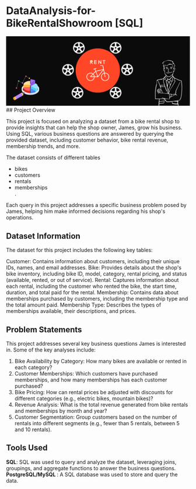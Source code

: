 # DataAnalysis-for-BikeRentalShowroom [SQL]
 <img src = "sql_analysis_readme_img.png">
 <br>
## Project Overview

This project is focused on analyzing a dataset from a bike rental shop to provide insights that can help the shop owner, James, grow his business. <br>
Using SQL, various business questions are answered by querying the provided dataset, including customer behavior, bike rental revenue, membership trends, and more.

The dataset consists of different tables 
<ul>
<li>bikes</li> <li> customers</li> <li>rentals</li> <li>memberships</li>. 
</ul>
Each query in this project addresses a specific business problem posed by James, helping him make informed decisions regarding his shop's operations.

<br>

## Dataset Information
The dataset for this project includes the following key tables:

Customer: Contains information about customers, including their unique IDs, names, and email addresses.
Bike: Provides details about the shop's bike inventory, including bike ID, model, category, rental pricing, and status (available, rented, or out of service).
Rental: Captures information about each rental, including the customer who rented the bike, the start time, duration, and total paid for the rental.
Membership: Contains data about memberships purchased by customers, including the membership type and the total amount paid.
Membership Type: Describes the types of memberships available, their descriptions, and prices.

## Problem Statements
This project addresses several key business questions James is interested in. Some of the key analyses include:

<ol>
<li>Bike Availability by Category: How many bikes are available or rented in each category?</li>
<li>Customer Memberships: Which customers have purchased memberships, and how many memberships has each customer purchased?</li>
<li>Bike Pricing: How can rental prices be adjusted with discounts for different categories (e.g., electric bikes, mountain bikes)?</li>
<li>Revenue Analysis: What is the total revenue generated from bike rentals and memberships by month and year?</li>
<li>Customer Segmentation: Group customers based on the number of rentals into different segments (e.g., fewer than 5 rentals, between 5 and 10 rentals).</li>
  
</ol>

## Tools Used
<b>SQL</b>: SQL was used to query and analyze the dataset, leveraging joins, groupings, and aggregate functions to answer the business questions.
<br>
<b>PostgreSQL/MySQL </b>: A SQL database was used to store and query the data.
